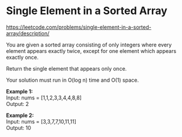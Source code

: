 # Single Element in a Sorted Array
https://leetcode.com/problems/single-element-in-a-sorted-array/description/

You are given a sorted array consisting of only integers where every element appears exactly twice, except for one element which appears exactly once.

Return the single element that appears only once.

Your solution must run in O(log n) time and O(1) space.

<b>Example 1:</b>\
Input: nums = [1,1,2,3,3,4,4,8,8]\
Output: 2

<b>Example 2:</b>\
Input: nums = [3,3,7,7,10,11,11]\
Output: 10